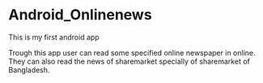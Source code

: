 # Android_Onlinenews
This is my first android app

Trough this app user can read some specified online newspaper in online.
They can also read the news of sharemarket specially of sharemarket of Bangladesh.
